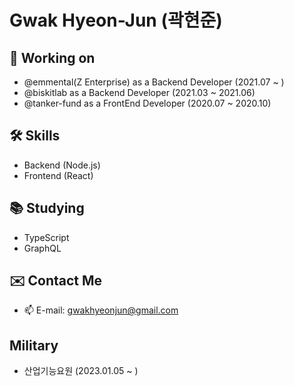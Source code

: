 # Gwak Hyeon-Jun (곽현준)

## 🔭 Working on
- @emmental(Z Enterprise) as a Backend Developer (2021.07 ~ )
- @biskitlab as a Backend Developer (2021.03 ~ 2021.06)
- @tanker-fund as a FrontEnd Developer (2020.07 ~ 2020.10)

## 🛠 Skills

- Backend (Node.js)
- Frontend (React)

## 📚 Studying

- TypeScript
- GraphQL

## ✉️ Contact Me

- 📫 E-mail: gwakhyeonjun@gmail.com

## Military

- 산업기능요원 (2023.01.05 ~ )
